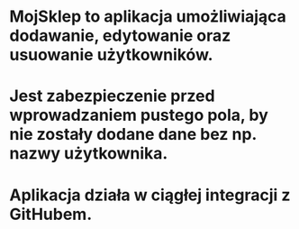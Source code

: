 # MojSklep to aplikacja umożliwiająca dodawanie, edytowanie oraz usuowanie użytkowników. 
# Jest zabezpieczenie przed wprowadzaniem pustego pola, by nie zostały dodane dane bez np. nazwy użytkownika.
# Aplikacja działa w ciągłej integracji z GitHubem.
